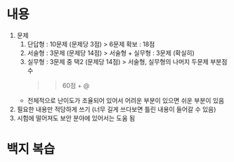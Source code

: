 # 내용
1. 문제
    1. 단답형 : 10문제 (문제당 3점)         > 6문제 확보 : 18점
    1. 서술형 :  3문제 (문제당 14점)        > 서술형 + 실무형 : 3문제 (확실히)
    1. 실무형 :  3문제 중 택2 (문제당 14점) > 서술형, 실무형의 나머지 두문제 부분점수
        >> 60점 + @
    * 전체적으로 난이도가 조율되어 있어서 어려운 부분이 있으면 쉬운 부분이 있음
1. 필요한 내용만 적당하게 쓰기 (너무 길게 쓰다보면 틀린 내용이 들어갈 수 있음)
1. 시험에 떨어져도 보안 분야에 있어서는 도움 됨

# 백지 복습
